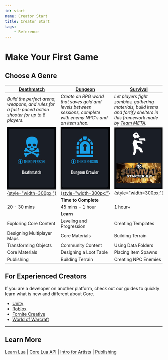 ```yaml
---
id: start
name: Creator Start
title: Creator Start
tags:
    - Reference
---
```

# Make Your First Game

## Choose A Genre

| [Deathmatch](my_first_multiplayer_game.md) | [Dungeon](../tutorials/first_game_rpg.md) | [Survival](../tutorials/survival_tutorial.md) |
| --- | --- | --- |
| *Build the perfect arena, weapons, and rules for a fast-paced action shooter for up to 8 players.* | *Create an RPG world that saves gold and levels between sessions, complete with enemy NPC's and an item shop.* | *Let players fight zombies, gathering materials, build items and fortify shelters in this framework made by [Team META](https://core-team-meta.github.io/).* |
| [![Deathmatch](../img/Start/Start_Deathmatch.png){style="width=300px;"}](my_first_multiplayer_game.md) | [![Dungeon](../img/Start/Start_Dungeon.png){style="width=300px;"}](../tutorials/first_game_rpg.md) | [![Survival](../img/Start/Start_Survival.png){style="width=300px;"}](../tutorials/survival_tutorial.md) |
|| **Time to Complete**  ||
| 20 - 30 mins | 45 mins - 1 hour | 1 hour+ |
|| **Learn** ||
| Exploring Core Content | Leveling and Progression | Creating Templates |
| Designing Multiplayer Maps | Core Materials | Building Terrain |
| Transforming Objects | Community Content | Using Data Folders |
| Core Materials | Designing a Loot Table | Placing Item Spawns |
| Publishing | Building Terrain | Creating NPC Enemies |

## For Experienced Creators

If you are a developer on another platform, check out our guides to quickly learn what is new and different about Core.

- [Unity](../other_platforms/unity.md)
- [Roblox](../other_platforms/roblox.md)
- [Fornite Creative](../other_platforms/fortnite.md)
- [World of Warcraft](../other_platforms/world_of_warcraft.md)

---

## Learn More

[Learn Lua](../tutorials/lua_basics_helloworld.md) | [Core Lua API](https://docs.coregames.com/api/) | [Intro for Artists](../tutorials/art_reference.md) | [Publishing](publishing.md)

<!-- TODO: Unreal, Minecraft Mods -->